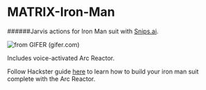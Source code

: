 # MATRIX-Iron-Man
######Jarvis actions for Iron Man suit with [Snips.ai](https://snips.ai).

![from GIFER (gifer.com)](https://i.gifer.com/8tXb.gif)

Includes voice-activated Arc Reactor.

Follow Hackster guide [here](https://hackster.io/matrix-labs) to learn how to build your iron man suit complete with the Arc Reactor.
